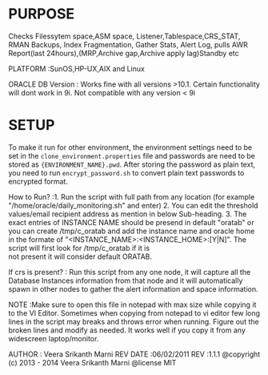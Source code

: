 # PURPOSE	

Checks Filessytem space,ASM space, Listener,Tablespace,CRS_STAT, RMAN Backups, Index Fragmentation, Gather Stats, Alert Log, 
pulls AWR Report(last 24hours),(MRP,Archive gap,Archive apply lag)Standby etc
  
PLATFORM	:SunOS,HP-UX,AIX and Linux 
 
ORACLE DB Version	: Works fine with all versions >10.1. Certain functionality will dont work in 9i. Not compatible with any version < 9i
  
  

# SETUP

To make it run for other environment, the environment settings need to be set in the `clone_environment.properties` file and passwords are need to be stored  as `{ENVIRONMENT_NAME}.pwd`. After storing the password as plain text, you need to run `encrypt_password.sh` to convert plain text passwords to encrypted format. 


  How to Run?	:1. Run the script with full path from any location (for example "/home/oracle/daily_monitoring.sh" and enter)
 		 2. You can edit the threshold values/email recipient address as mention in below Sub-heading.
 		 3. The exact entries of INSTANCE NAME should be presend in default "oratab" or you can create /tmp/c_oratab and add the instance name
 		    and oracle home in the formate of "<INSTANCE_NAME>:<INSTANCE_HOME>:[Y|N]". The script will first look for /tmp/c_oratab if it is  
 		    not present it will consider default ORATAB.
 
  If crs is present?	: Run this script from any one node, it will capture all the Database Instances information from that node and 
 			it will automatically spawn in other nodes to gather the alert information and space information.
 			
  
 
  NOTE		:Make sure to open this file in notepad with max size while copying it to the VI Editor. Sometimes when copying from notepad to vi editor 
                few long lines in the script may breaks and throws error when running. Figure out the broken lines and modify as needed.
 		It works well if you copy it from any  widescreen laptop/monitor.
 		
        
 
 
  AUTHOR	: Veera Srikanth Marni
  REV DATE	:06/02/2011
  REV		:1.1.1
  @copyright   (c) 2013 - 2014 Veera Srikanth Marni
  @license     MIT
